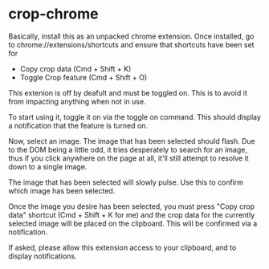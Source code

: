 # crop-chrome

Basically, install this as an unpacked chrome extension. Once installed, go to chrome://extensions/shortcuts and ensure 
that shortcuts have been set for

* Copy crop data (Cmd + Shift + K)
* Toggle Crop feature (Cmd + Shift + O)

This extenion is off by deafult and must be toggled on. This is to avoid it from impacting anything when not in use. 

To start using it, toggle it on via the toggle on command. This should display a notification that the feature is turned on.

Now, select an image. The image that has been selected should flash. Due to the DOM being a little odd, it tries desperately 
to search for an image, thus if you click anywhere on the page at all, it'll still attempt to resolve it down to a single image.

The image that has been selected will slowly pulse. Use this to confirm which image has been selected.

Once the image you desire has been selected, you must press "Copy crop data" shortcut (Cmd + Shift + K for me) and the 
crop data for the currently selected image will be placed on the clipboard. This will be confirmed via a notification.

If asked, please allow this extension access to your clipboard, and to display notifications.
